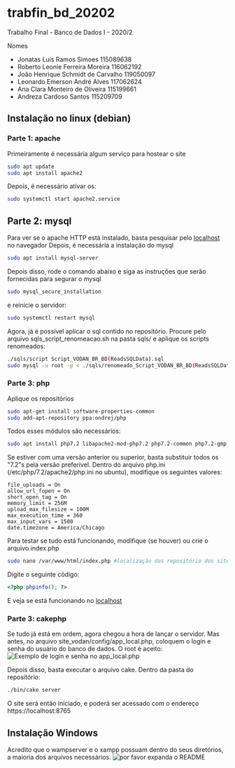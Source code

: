
# trabfin_bd_20202
Trabalho Final - Banco de Dados I - 2020/2

Nomes
- Jonatas Luis Ramos Simoes 115089638
- Roberto Leonie Ferreira Moreira 116062192
- João Henrique Schmidt de Carvalho 119050097
- Leonardo Emerson André Alves 117062624
- Ana Clara Monteiro de Oliveira 115199661
- Andreza Cardoso Santos  115209709

## Instalação no linux (debian)
### Parte 1: apache
Primeiramente é necessária algum serviço para hostear o site
```sh
sudo apt update
sudo apt install apache2
```
Depois, é necessário ativar os:
```sh
sudo systemctl start apache2.service
```
## Parte 2: mysql
Para ver se o apache HTTP está instalado, basta pesquisar pelo [localhost](http://locahost) no navegador
Depois, é necessária a instalação do mysql
```sh
sudo apt install mysql-server
```
Depois disso, rode o comando abaixo e siga as instruções que serão fornecidas para segurar o mysql
```sh
sudo mysql_secure_installation
```
e reinicie o servidor:
```sh
sudo systemctl restart mysql
```
Agora, já é possível aplicar o sql contido no repositório.
Procure pelo arquivo sqls_script_renomeacao.sh na pasta sqls/ e aplique os scripts renomeados:
```sh
./sqls/script Script_VODAN_BR_BD(ReadsSQLData).sql
sudo mysql -u root -p < ./sqls/renomeado_Script_VODAN_BR_BD(ReadsSQLData).sql
```
### Parte 3: php
Aplique os repositórios
```sh
sudo apt-get install software-properties-common
sudo add-apt-repository ppa:ondrej/php
```
Todos esses módulos são necessários:
```sh
sudo apt install php7.2 libapache2-mod-php7.2 php7.2-common php7.2-gmp php7.2-curl php7.2-intl php7.2-mbstring php7.2-xmlrpc php7.2-mysql php7.2-gd php7.2-imap php7.2-ldap php-cas php7.2-bcmath php7.2-xml php7.2-cli php7.2-zip php7.2-sqlite3
```
Se estiver com uma versão anterior ou superior, basta substituir todos os "7.2"s pela versão preferível.
Dentro do arquivo php.ini (/etc/php/7.2/apache2/php.ini no ubuntu), modifique os seguintes valores:
```vim
file_uploads = On
allow_url_fopen = On
short_open_tag = On
memory_limit = 256M
upload_max_filesize = 100M
max_execution_time = 360
max_input_vars = 1500
date.timezone = America/Chicago
```
Para testar se tudo está funcionando, modifique (se houver) ou crie o arquivo index.php
```sh
sudo nano /var/www/html/index.php #localização dos repositório dos sites no linux
```
Digite o seguinte código:
```php
<?php phpinfo(); ?>
```
E veja se está funcionando no [localhost](http://localhost/index.php)

### Parte 3: cakephp
Se tudo já está em ordem, agora chegou a hora de lançar o servidor.
Mas antes, no arquivo site_vodan/config/app_local.php, coloquem o login e senha do usuário do banco de dados.
O root é aceito:
![Exemplo de login e senha no app_local.php](https://user-images.githubusercontent.com/51456769/121438851-25e67800-c95b-11eb-9ab6-560686b531b7.png)

Depois disso, basta executar o arquivo cake. Dentro da pasta do repositório:
```sh
./bin/cake server
```
O site será então iniciado, e poderá ser acessado com o endereço https://localhost:8765

## Instalação Windows
Acredito que o wampserver e o xampp possuam dentro do seus diretórios, a maioria dos arquivos necessários.
![por favor expanda o README](https://user-images.githubusercontent.com/51456769/121438939-49112780-c95b-11eb-86a4-96ce9eda08e1.png)
